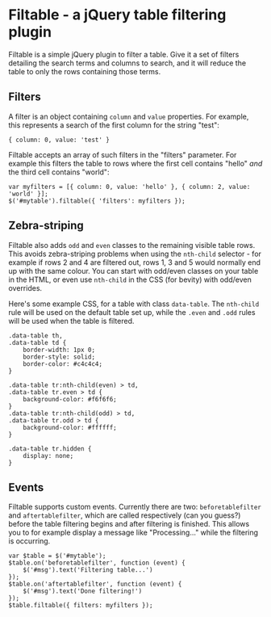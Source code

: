 
Filtable - a jQuery table filtering plugin
=================================================

Filtable is a simple jQuery plugin to filter a table. Give it a set of filters detailing the search terms and columns to search, and it will reduce the table to only the rows containing those terms.

## Filters

A filter is an object containing `column` and `value` properties. For example, this represents a search of the first column for the string "test":

	{ column: 0, value: 'test' }

Filtable accepts an array of such filters in the "filters" parameter. For example this filters the table to rows where the first cell contains "hello" *and* the third cell contains "world":

	var myfilters = [{ column: 0, value: 'hello' }, { column: 2, value: 'world' }];
	$('#mytable').filtable({ 'filters': myfilters });

## Zebra-striping

Filtable also adds `odd` and `even` classes to the remaining visible table rows. This avoids zebra-striping problems when using the `nth-child` selector - for example if rows 2 and 4 are filtered out, rows 1, 3 and 5 would normally end up with the same colour. You can start with odd/even classes on your table in the HTML, or even use `nth-child` in the CSS (for bevity) with odd/even overrides.

Here's some example CSS, for a table with class `data-table`. The `nth-child` rule will be used on the default table set up, while the `.even` and `.odd` rules will be used when the table is filtered.

	.data-table th,
	.data-table td {
		border-width: 1px 0;
		border-style: solid;
		border-color: #c4c4c4;
	}

	.data-table tr:nth-child(even) > td,
	.data-table tr.even > td {
		background-color: #f6f6f6;
	}
	.data-table tr:nth-child(odd) > td,
	.data-table tr.odd > td {
		background-color: #ffffff;
	}

	.data-table tr.hidden {
		display: none;
	}

## Events

Filtable supports custom events. Currently there are two: `beforetablefilter` and `aftertablefilter`, which are called respectively (can you guess?) before the table filtering begins and after filtering is finished. This allows you to for example display a message like "Processing..." while the filtering is occurring.

	var $table = $('#mytable');
	$table.on('beforetablefilter', function (event) {
		$('#msg').text('Filtering table...')
	});
	$table.on('aftertablefilter', function (event) {
		$('#msg').text('Done filtering!')
	});
	$table.filtable({ filters: myfilters });
